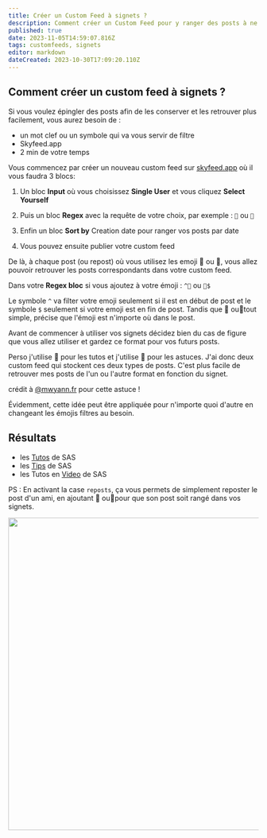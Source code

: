```yaml
---
title: Créer un Custom Feed à signets ?
description: Comment créer un Custom Feed pour y ranger des posts à ne pas oublier, bref des signets ?
published: true
date: 2023-11-05T14:59:07.816Z
tags: customfeeds, signets
editor: markdown
dateCreated: 2023-10-30T17:09:20.110Z
---
```


## Comment créer un custom feed à signets ?
Si vous voulez épingler des posts afin de les conserver et les retrouver plus facilement, vous aurez besoin de :
- un mot clef ou un symbole qui va vous servir de filtre
- Skyfeed.app
- 2 min de votre temps

Vous commencez par créer un nouveau custom feed sur [skyfeed.app](https://skyfeed.app) où il vous faudra 3 blocs:
1. Un bloc **Input** où vous choisissez **Single User** et vous cliquez **Select Yourself**

1. Puis un bloc **Regex** avec la requête de votre choix, par exemple : ```📌``` ou ```📍```
1. Enfin un bloc **Sort by** Creation date pour ranger vos posts par date
1. Vous pouvez ensuite publier votre custom feed

De là, à chaque post (ou repost) où vous utilisez les emoji **📍** ou **📌**, vous allez pouvoir retrouver les posts correspondants dans votre custom feed.

Dans votre **Regex bloc** si vous ajoutez à votre  émoji : `^📌` ou `📍$` 

Le symbole `^` va filter votre emoji seulement si il est en début de post et le symbole `$` seulement si votre emoji est en fin de post. Tandis que 📌 ou📍tout simple, précise que l'émoji est n'importe où dans le post. 

Avant de commencer à utiliser vos signets décidez bien du cas de figure que vous allez utiliser et gardez ce format pour vos futurs posts.

Perso j'utilise 📌 pour les tutos et j'utilise 📍 pour les astuces. J'ai donc deux custom feed qui stockent ces deux types de posts. C'est plus facile de retrouver mes posts de l'un ou l'autre format en fonction du signet.  

crédit à [@mwyann.fr](https://bsky.app/profile/mwyann.fr/post/3k6if56hw4a23) pour cette astuce !

Évidemment, cette idée peut être appliquée pour n'importe quoi d'autre en changeant les émojis filtres au besoin. 

## Résultats

- les [Tutos](https://bsky.app/profile/did:plc:gc7pqgc337bwj2n5mbnkixzk/feed/aaag5kwutsasc) de SAS
- les [Tips](https://bsky.app/profile/did:plc:gc7pqgc337bwj2n5mbnkixzk/feed/aaag5kgzth6vc) de SAS
- les Tutos en [Video](https://bsky.app/profile/did:plc:gc7pqgc337bwj2n5mbnkixzk/feed/aaalfypz5ueak) de SAS

PS : En activant la case `reposts`, ça vous permets de simplement reposter le post d'un ami, en ajoutant 📌 ou📍pour que son post soit rangé dans vos signets. 

<img src="https://saskeets.micro.blog/uploads/2023/2023-09-03-14-41.jpg" width="600" height="629" alt="">